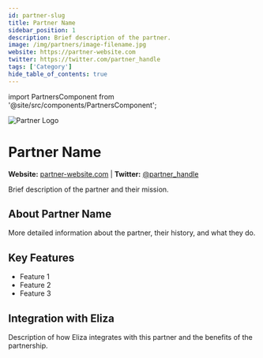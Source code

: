```yaml
---
id: partner-slug
title: Partner Name
sidebar_position: 1
description: Brief description of the partner.
image: /img/partners/image-filename.jpg
website: https://partner-website.com
twitter: https://twitter.com/partner_handle
tags: ['Category']
hide_table_of_contents: true
---
```


import PartnersComponent from '@site/src/components/PartnersComponent';

![Partner Logo](/img/partners/image-filename.jpg)

# Partner Name

**Website:** [partner-website.com](https://partner-website.com) | **Twitter:** [@partner_handle](https://twitter.com/partner_handle)

Brief description of the partner and their mission.

## About Partner Name

More detailed information about the partner, their history, and what they do.

## Key Features

- Feature 1
- Feature 2
- Feature 3

## Integration with Eliza

Description of how Eliza integrates with this partner and the benefits of the partnership.

<PartnersComponent />
